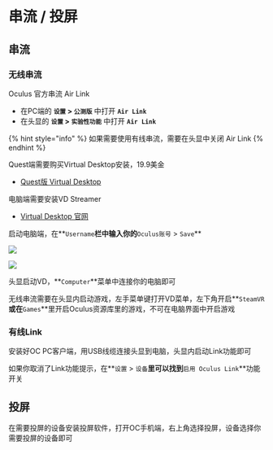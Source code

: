 # 串流 / 投屏

## 串流

### 无线串流

Oculus 官方串流 Air Link

* 在PC端的 **`设置` &gt; `公测版`** 中打开 **`Air Link`**
* 在头显的 **`设置` &gt; `实验性功能`** 中打开 **`Air Link`**

{% hint style="info" %}
如果需要使用有线串流，需要在头显中关闭 Air Link
{% endhint %}

Quest端需要购买Virtual Desktop安装，19.9美金

* [Quest版 Virtual Desktop](https://www.oculus.com/experiences/quest/2017050365004772)

电脑端需要安装VD Streamer

* [Virtual Desktop 官网](https://www.vrdesktop.net/)

启动电脑端，在**`Username`**栏中输入你的**`Oculus账号` &gt; `Save`**

![](https://cdn.jsdelivr.net/gh/EYW-015/Oculus-guide-China/img/ochome/oc_account.png)

![](https://cdn.jsdelivr.net/gh/EYW-015/Oculus-guide-China/img/ochome/vd_username.png)

头显启动VD，**`Computer`**菜单中连接你的电脑即可

无线串流需要在头显内启动游戏，左手菜单键打开VD菜单，左下角开启**`SteamVR`**或在**`Games`**里开启Oculus资源库里的游戏，不可在电脑界面中开启游戏

### 有线Link

安装好OC PC客户端，用USB线缆连接头显到电脑，头显内启动Link功能即可

如果你取消了Link功能提示，在**`设置` &gt; `设备`**里可以找到**`启用 Oculus Link`**功能开关

## 投屏

在需要投屏的设备安装投屏软件，打开OC手机端，右上角选择投屏，设备选择你需要投屏的设备即可

